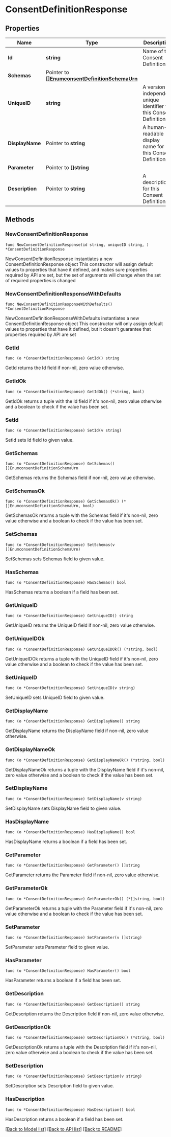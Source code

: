 # ConsentDefinitionResponse

## Properties

Name | Type | Description | Notes
------------ | ------------- | ------------- | -------------
**Id** | **string** | Name of the Consent Definition | 
**Schemas** | Pointer to [**[]EnumconsentDefinitionSchemaUrn**](EnumconsentDefinitionSchemaUrn.md) |  | [optional] 
**UniqueID** | **string** | A version-independent unique identifier for this Consent Definition. | 
**DisplayName** | Pointer to **string** | A human-readable display name for this Consent Definition. | [optional] 
**Parameter** | Pointer to **[]string** |  | [optional] 
**Description** | Pointer to **string** | A description for this Consent Definition | [optional] 

## Methods

### NewConsentDefinitionResponse

`func NewConsentDefinitionResponse(id string, uniqueID string, ) *ConsentDefinitionResponse`

NewConsentDefinitionResponse instantiates a new ConsentDefinitionResponse object
This constructor will assign default values to properties that have it defined,
and makes sure properties required by API are set, but the set of arguments
will change when the set of required properties is changed

### NewConsentDefinitionResponseWithDefaults

`func NewConsentDefinitionResponseWithDefaults() *ConsentDefinitionResponse`

NewConsentDefinitionResponseWithDefaults instantiates a new ConsentDefinitionResponse object
This constructor will only assign default values to properties that have it defined,
but it doesn't guarantee that properties required by API are set

### GetId

`func (o *ConsentDefinitionResponse) GetId() string`

GetId returns the Id field if non-nil, zero value otherwise.

### GetIdOk

`func (o *ConsentDefinitionResponse) GetIdOk() (*string, bool)`

GetIdOk returns a tuple with the Id field if it's non-nil, zero value otherwise
and a boolean to check if the value has been set.

### SetId

`func (o *ConsentDefinitionResponse) SetId(v string)`

SetId sets Id field to given value.


### GetSchemas

`func (o *ConsentDefinitionResponse) GetSchemas() []EnumconsentDefinitionSchemaUrn`

GetSchemas returns the Schemas field if non-nil, zero value otherwise.

### GetSchemasOk

`func (o *ConsentDefinitionResponse) GetSchemasOk() (*[]EnumconsentDefinitionSchemaUrn, bool)`

GetSchemasOk returns a tuple with the Schemas field if it's non-nil, zero value otherwise
and a boolean to check if the value has been set.

### SetSchemas

`func (o *ConsentDefinitionResponse) SetSchemas(v []EnumconsentDefinitionSchemaUrn)`

SetSchemas sets Schemas field to given value.

### HasSchemas

`func (o *ConsentDefinitionResponse) HasSchemas() bool`

HasSchemas returns a boolean if a field has been set.

### GetUniqueID

`func (o *ConsentDefinitionResponse) GetUniqueID() string`

GetUniqueID returns the UniqueID field if non-nil, zero value otherwise.

### GetUniqueIDOk

`func (o *ConsentDefinitionResponse) GetUniqueIDOk() (*string, bool)`

GetUniqueIDOk returns a tuple with the UniqueID field if it's non-nil, zero value otherwise
and a boolean to check if the value has been set.

### SetUniqueID

`func (o *ConsentDefinitionResponse) SetUniqueID(v string)`

SetUniqueID sets UniqueID field to given value.


### GetDisplayName

`func (o *ConsentDefinitionResponse) GetDisplayName() string`

GetDisplayName returns the DisplayName field if non-nil, zero value otherwise.

### GetDisplayNameOk

`func (o *ConsentDefinitionResponse) GetDisplayNameOk() (*string, bool)`

GetDisplayNameOk returns a tuple with the DisplayName field if it's non-nil, zero value otherwise
and a boolean to check if the value has been set.

### SetDisplayName

`func (o *ConsentDefinitionResponse) SetDisplayName(v string)`

SetDisplayName sets DisplayName field to given value.

### HasDisplayName

`func (o *ConsentDefinitionResponse) HasDisplayName() bool`

HasDisplayName returns a boolean if a field has been set.

### GetParameter

`func (o *ConsentDefinitionResponse) GetParameter() []string`

GetParameter returns the Parameter field if non-nil, zero value otherwise.

### GetParameterOk

`func (o *ConsentDefinitionResponse) GetParameterOk() (*[]string, bool)`

GetParameterOk returns a tuple with the Parameter field if it's non-nil, zero value otherwise
and a boolean to check if the value has been set.

### SetParameter

`func (o *ConsentDefinitionResponse) SetParameter(v []string)`

SetParameter sets Parameter field to given value.

### HasParameter

`func (o *ConsentDefinitionResponse) HasParameter() bool`

HasParameter returns a boolean if a field has been set.

### GetDescription

`func (o *ConsentDefinitionResponse) GetDescription() string`

GetDescription returns the Description field if non-nil, zero value otherwise.

### GetDescriptionOk

`func (o *ConsentDefinitionResponse) GetDescriptionOk() (*string, bool)`

GetDescriptionOk returns a tuple with the Description field if it's non-nil, zero value otherwise
and a boolean to check if the value has been set.

### SetDescription

`func (o *ConsentDefinitionResponse) SetDescription(v string)`

SetDescription sets Description field to given value.

### HasDescription

`func (o *ConsentDefinitionResponse) HasDescription() bool`

HasDescription returns a boolean if a field has been set.


[[Back to Model list]](../README.md#documentation-for-models) [[Back to API list]](../README.md#documentation-for-api-endpoints) [[Back to README]](../README.md)


